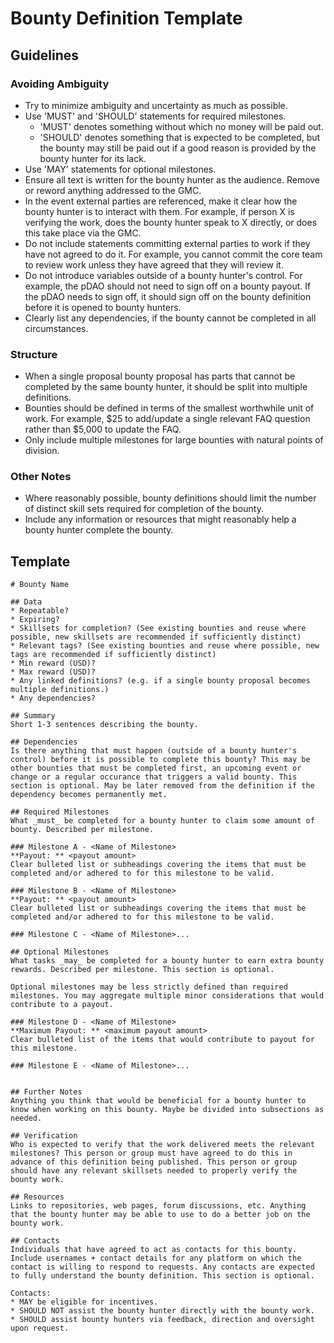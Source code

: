 # Bounty Definition Template

## Guidelines

### Avoiding Ambiguity
* Try to minimize ambiguity and uncertainty as much as possible.
* Use 'MUST' and 'SHOULD' statements for required milestones. 
  * 'MUST' denotes something without which no money will be paid out. 
  * 'SHOULD' denotes something that is expected to be completed, but the bounty may still be paid out if a good reason is provided by the bounty hunter for its lack.
* Use 'MAY' statements for optional milestones.
* Ensure all text is written for the bounty hunter as the audience. Remove or reword anything addressed to the GMC.
* In the event external parties are referenced, make it clear how the bounty hunter is to interact with them. For example, if person X is verifying the work, does the bounty hunter speak to X directly, or does this take place via the GMC.
* Do not include statements committing external parties to work if they have not agreed to do it. For example, you cannot commit the core team to review work unless they have agreed that they will review it.
* Do not introduce variables outside of a bounty hunter's control. For example, the pDAO should not need to sign off on a bounty payout. If the pDAO needs to sign off, it should sign off on the bounty definition before it is opened to bounty hunters.
* Clearly list any dependencies, if the bounty cannot be completed in all circumstances.

### Structure
* When a single proposal bounty proposal has parts that cannot be completed by the same bounty hunter, it should be split into multiple definitions. 
* Bounties should be defined in terms of the smallest worthwhile unit of work. For example, $25 to add/update a single relevant FAQ question rather than $5,000 to update the FAQ.
* Only include multiple milestones for large bounties with natural points of division.

### Other Notes
* Where reasonably possible, bounty definitions should limit the number of distinct skill sets required for completion of the bounty.
* Include any information or resources that might reasonably help a bounty hunter complete the bounty.


## Template

```
# Bounty Name 

## Data
* Repeatable?
* Expiring?
* Skillsets for completion? (See existing bounties and reuse where possible, new skillsets are recommended if sufficiently distinct)
* Relevant tags? (See existing bounties and reuse where possible, new tags are recommended if sufficiently distinct)
* Min reward (USD)?
* Max reward (USD)?
* Any linked definitions? (e.g. if a single bounty proposal becomes multiple definitions.)
* Any dependencies? 

## Summary 
Short 1-3 sentences describing the bounty.

## Dependencies
Is there anything that must happen (outside of a bounty hunter's control) before it is possible to complete this bounty? This may be other bounties that must be completed first, an upcoming event or change or a regular occurance that triggers a valid bounty. This section is optional. May be later removed from the definition if the dependency becomes permanently met. 

## Required Milestones
What _must_ be completed for a bounty hunter to claim some amount of bounty. Described per milestone.

### Milestone A - <Name of Milestone>
**Payout: ** <payout amount>
Clear bulleted list or subheadings covering the items that must be completed and/or adhered to for this milestone to be valid.

### Milestone B - <Name of Milestone>
**Payout: ** <payout amount>
Clear bulleted list or subheadings covering the items that must be completed and/or adhered to for this milestone to be valid.

### Milestone C - <Name of Milestone>...

## Optional Milestones
What tasks _may_ be completed for a bounty hunter to earn extra bounty rewards. Described per milestone. This section is optional.

Optional milestones may be less strictly defined than required milestones. You may aggregate multiple minor considerations that would contribute to a payout. 

### Milestone D - <Name of Milestone>
**Maximum Payout: ** <maximum payout amount>
Clear bulleted list of the items that would contribute to payout for this milestone.

### Milestone E - <Name of Milestone>...


## Further Notes
Anything you think that would be beneficial for a bounty hunter to know when working on this bounty. Maybe be divided into subsections as needed.

## Verification
Who is expected to verify that the work delivered meets the relevant milestones? This person or group must have agreed to do this in advance of this definition being published. This person or group should have any relevant skillsets needed to properly verify the bounty work.

## Resources
Links to repositories, web pages, forum discussions, etc. Anything that the bounty hunter may be able to use to do a better job on the bounty work. 

## Contacts
Individuals that have agreed to act as contacts for this bounty. Include usernames + contact details for any platform on which the contact is willing to respond to requests. Any contacts are expected to fully understand the bounty definition. This section is optional. 

Contacts:
* MAY be eligible for incentives.
* SHOULD NOT assist the bounty hunter directly with the bounty work.
* SHOULD assist bounty hunters via feedback, direction and oversight upon request.
```